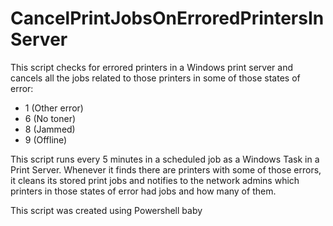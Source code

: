# CancelPrintJobsOnErroredPrintersInServer

This script checks for errored printers in a Windows print server and cancels all the jobs related to those printers in some of those states of error:  
  - 1 (Other error)
  - 6 (No toner)
  - 8 (Jammed)
  - 9 (Offline)

This script runs every 5 minutes in a scheduled job as a Windows Task in a Print Server. Whenever it finds there are printers with some of those errors, it cleans its stored print jobs and notifies to the network admins which printers in those states of error had jobs and how many of them.

This script was created using Powershell baby 
